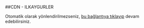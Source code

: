 ##CDN - ILKAYGURLER
<html lang="tr-TR">
<head>
<meta charset="utf-8">
<meta http-equiv="refresh" content="5; url=https://www.ilkaygurler.com/">
<style>
h1, h2{display:none}
</style>
</head>
<body>
Otomatik olarak yönlendirilmezseniz, <a href="https://www.ilkaygurler.com/"> bu bağlantıya tıklayıp</a> devam edebilirsiniz.
</body>
</html>
